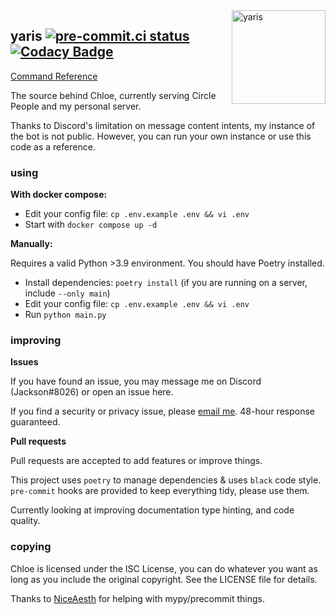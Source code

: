 <img width="150" align="right" alt="yaris" src="https://cdn.discordapp.com/attachments/942564255704682496/1049488483942674452/4d9c3a2aa238aeb4d9f3f8acbe56b869_1.png">

## yaris [![pre-commit.ci status](https://results.pre-commit.ci/badge/github/jacksonisiah/yaris/master.svg)](https://results.pre-commit.ci/latest/github/jacksonisiah/yaris/master) [![Codacy Badge](https://app.codacy.com/project/badge/Grade/1c8eeecdcc744c65b45003002e0a0d43)](https://www.codacy.com/gh/jacksonisiah/yaris/dashboard?utm_source=github.com&amp;utm_medium=referral&amp;utm_content=jacksonisiah/yaris&amp;utm_campaign=Badge_Grade)
[Command Reference](https://github.com/jacksonisiah/yaris/wiki/Commands)

The source behind Chloe, currently serving Circle People and my personal server.

Thanks to Discord's limitation on message content intents, my instance of the bot is not public. However, you can run your own instance or use this code as a reference.

### using
**With docker compose:**

*  Edit your config file: `cp .env.example .env && vi .env`
*  Start with `docker compose up -d`

**Manually:**

Requires a valid Python >3.9 environment. You should have Poetry installed.

*  Install dependencies: `poetry install` (if you are running on a server, include `--only main`)
*  Edit your config file: `cp .env.example .env && vi .env`
*  Run `python main.py`

### improving
**Issues**

If you have found an issue, you may message me on Discord (Jackson#8026) or open an issue here.

If you find a security or privacy issue, please [email me](mailto:jackson@catfile.me). 48-hour response guaranteed.

**Pull requests**

Pull requests are accepted to add features or improve things.

This project uses `poetry` to manage dependencies & uses `black` code style.
`pre-commit` hooks are provided to keep everything tidy, please use them.

Currently looking at improving documentation type hinting, and code quality.

### copying
Chloe is licensed under the ISC License, you can do whatever you want as long as you include the original copyright.
See the LICENSE file for details.

Thanks to [NiceAesth](https://github.com/NiceAesth) for helping with mypy/precommit things.
